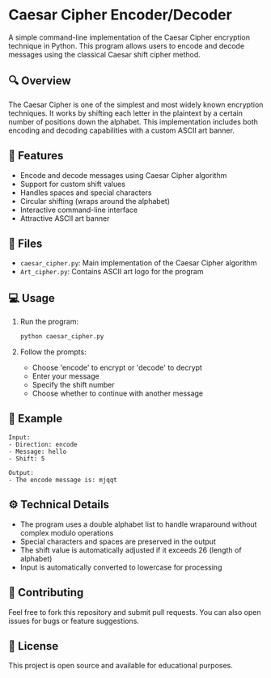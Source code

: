 # Caesar Cipher Encoder/Decoder

A simple command-line implementation of the Caesar Cipher encryption technique in Python. This program allows users to encode and decode messages using the classical Caesar shift cipher method.

## 🔍 Overview

The Caesar Cipher is one of the simplest and most widely known encryption techniques. It works by shifting each letter in the plaintext by a certain number of positions down the alphabet. This implementation includes both encoding and decoding capabilities with a custom ASCII art banner.

## 🚀 Features

- Encode and decode messages using Caesar Cipher algorithm
- Support for custom shift values
- Handles spaces and special characters
- Circular shifting (wraps around the alphabet)
- Interactive command-line interface
- Attractive ASCII art banner

## 📁 Files

- `caesar_cipher.py`: Main implementation of the Caesar Cipher algorithm
- `Art_cipher.py`: Contains ASCII art logo for the program

## 💻 Usage

1. Run the program:
   ```bash
   python caesar_cipher.py
   ```

2. Follow the prompts:
   - Choose 'encode' to encrypt or 'decode' to decrypt
   - Enter your message
   - Specify the shift number
   - Choose whether to continue with another message

## 📝 Example

```
Input:
- Direction: encode
- Message: hello
- Shift: 5

Output:
- The encode message is: mjqqt
```

## ⚙️ Technical Details

- The program uses a double alphabet list to handle wraparound without complex modulo operations
- Special characters and spaces are preserved in the output
- The shift value is automatically adjusted if it exceeds 26 (length of alphabet)
- Input is automatically converted to lowercase for processing

## 🤝 Contributing

Feel free to fork this repository and submit pull requests. You can also open issues for bugs or feature suggestions.

## 📜 License

This project is open source and available for educational purposes.